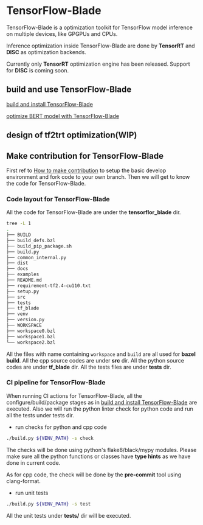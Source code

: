 # TensorFlow-Blade
TensorFlow-Blade is a optimization toolkit for TensorFlow model inference on multiple devices, like GPGPUs and CPUs.

Inference optimization inside TensorFlow-Blade are done by **TensorRT** and **DISC** as optimization backends.

Currently only **TensorRT** optimization engine has been released. Support for **DISC** is coming soon.

## build and use TensorFlow-Blade
[build and install TensorFlow-Blade](docs/build_from_source.md)

[optimize BERT model with TensorFlow-Blade](docs/tutorials/tensorflow_blade_bert_inference.md)

## design of tf2trt optimization(WIP)

## Make contribution for TensorFlow-Blade
First ref to [How to make contribution](/docs/contribution.md) to setup the basic develop environment and fork code to your own branch.
Then we will get to know the code for TensorFlow-Blade.

### Code layout for TensorFlow-Blade
All the code for TensorFlow-Blade are under the **tensorflor\_blade** dir.

```bash
tree -L 1
.
├── BUILD
├── build_defs.bzl
├── build_pip_package.sh
├── build.py
├── common_internal.py
├── dist
├── docs
├── examples
├── README.md
├── requirement-tf2.4-cu110.txt
├── setup.py
├── src
├── tests
├── tf_blade
├── venv
├── version.py
├── WORKSPACE
├── workspace0.bzl
├── workspace1.bzl
└── workspace2.bzl
```
All the files with name containing `workspace` and `build` are all used for **bazel build**.
All the cpp source codes are under **src** dir.
All the python source codes are under **tf\_blade** dir.
All the tests files are under **tests** dir.

### CI pipeline for TensorFlow-Blade
When running CI actions for TensorFlow-Blade, all the configure/build/package stages as in [build and install TensorFlow-Blade](docs/build_from_source.md) are executed. Also we will run the python linter check for python code and run all the tests under tests dir.
 - run checks for python and cpp code
```bash
./build.py ${VENV_PATH} -s check
```
The checks will be done using python's flake8/black/mypy modules.
Please make sure all the python functions or classes have **type hints** as we have done in current code.

As for cpp code, the check will be done by the **pre-commit** tool using clang-format.

 - run unit tests
```bash
./build.py ${VENV_PATH} -s test
```
All the unit tests under **tests/** dir will be executed.

